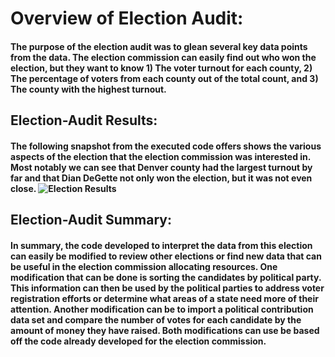 # Overview of Election Audit:
#### The purpose of the election audit was to glean several key data points from the data. The election commission can easily find out who won the election, but they want to know 1) The voter turnout for each county, 2) The percentage of voters from each county out of the total count, and 3) The county with the highest turnout.
## Election-Audit Results: 
#### The following snapshot from the executed code offers shows the various aspects of the election that the election commission was interested in. Most notably we can see that Denver county had the largest turnout by far and that Dian DeGette not only won the election, but it was not even close. ![Election Results](https://github.com/Brooks2210/election_analysis/analysis/Results.PNG)
## Election-Audit Summary: 
#### In summary, the code developed to interpret the data from this election can easily be modified to review other elections or find new data that can be useful in the election commission allocating resources. One modification that can be done is sorting the candidates by political party. This information can then be used by the political parties to address voter registration efforts or determine what areas of a state need more of their attention. Another modification can be to import a political contribution data set and compare the number of votes for each candidate by the amount of money they have raised. Both modifications can use be based off the code already developed for the election commission.
